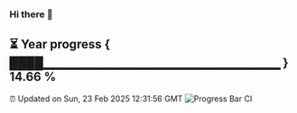 ### Hi there 👋
⏳ Year progress { ████▁▁▁▁▁▁▁▁▁▁▁▁▁▁▁▁▁▁▁▁▁▁▁▁▁▁ } 14.66 %
---
⏰ Updated on Sun, 23 Feb 2025 12:31:56 GMT
![Progress Bar CI](https://github.com/liununu/liununu/workflows/Progress%20Bar%20CI/badge.svg)
